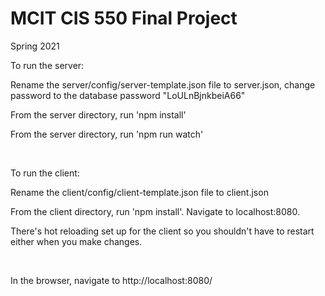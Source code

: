 # MCIT CIS 550 Final Project
Spring 2021



To run the server:

Rename the server/config/server-template.json file to server.json, change password to the database password "LoULnBjnkbeiA66"

From the server directory, run  'npm install'

From the server directory, run  'npm run watch'

<br />



To run the client:

Rename the client/config/client-template.json file to client.json

From the client directory, run 'npm install'.  Navigate to localhost:8080.

There's hot reloading set up for the client so you shouldn't have to restart either when you make changes.

<br />

In the browser, navigate to http://localhost:8080/
